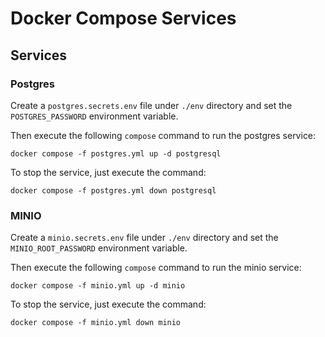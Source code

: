# Docker Compose Services

## Services

### Postgres

Create a `postgres.secrets.env` file under `./env` directory and set the `POSTGRES_PASSWORD` environment variable.

Then execute the following `compose` command to run the postgres service:

```shell
docker compose -f postgres.yml up -d postgresql
```

To stop the service, just execute the command:

```shell
docker compose -f postgres.yml down postgresql
```

### MINIO

Create a `minio.secrets.env` file under `./env` directory and set the `MINIO_ROOT_PASSWORD` environment variable.

Then execute the following `compose` command to run the minio service:

```shell
docker compose -f minio.yml up -d minio
```

To stop the service, just execute the command:

```shell
docker compose -f minio.yml down minio
```
